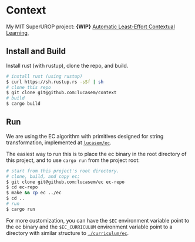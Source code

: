 # Context

My MIT SuperUROP project: **{WIP}**
[Automatic Least-Effort Contextual Learning](https://docs.lucasem.com/context),


## Install and Build

Install rust (with rustup), clone the repo, and build.

```sh
# install rust (using rustup)
$ curl https://sh.rustup.rs -sSf | sh
# clone this repo
$ git clone git@github.com:lucasem/context
# build
$ cargo build
```

## Run

We are using the EC algorithm with primitives designed for string
transformation, implemented at
[`lucasem/ec`](https://github.com/lucasem/ec).

The easiest way to run this is to place the ec binary in the root directory
of this project, and to use `cargo run` from the project root:

```sh
# start from this project's root directory.
# clone, build, and copy ec:
$ git clone git@github.com:lucasem/ec ec-repo
$ cd ec-repo
$ make && cp ec ../ec
$ cd ..
# run
$ cargo run
```

For more customization, you can have the `$EC` environment variable point to
the ec binary and the `$EC_CURRICULUM` environment variable point to a
directory with similar structure to [`./curriculum/ec`](./curriculum/ec).
